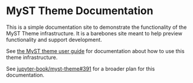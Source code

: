 # MyST Theme Documentation

This is a simple documentation site to demonstrate the functionality of the MyST Theme infrastructure.
It is a barebones site meant to help preview functionality and support development.

See [the MyST theme user guide](https://mystmd.org/guide/website-templates) for documentation about how to use this theme infrastructure.

See [jupyter-book/myst-theme#391](https://github.com/jupyter-book/myst-theme/issues/391) for a broader plan for this documentation.
